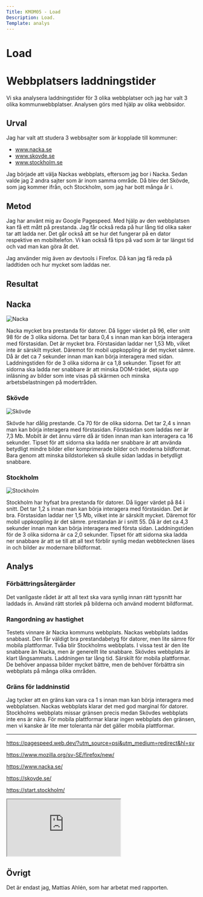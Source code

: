 ```yaml
---
Title: KMOM05 - Load
Description: Load.
Template: analys
---
```

# Load

Webbplatsers laddningstider
=======================

Vi ska analysera laddningstider för 3 olika webbplatser och jag har valt 3 olika kommunwebbplatser. Analysen görs med hjälp av olika webbsidor.

Urval
-----------------------
Jag har valt att studera 3 webbsajter som är kopplade till kommuner:
* www.nacka.se
* www.skovde.se
* www.stockholm.se

Jag började att välja Nackas webbplats, eftersom jag bor i Nacka. Sedan valde jag 2 andra sajter som är inom samma område. Då blev det Skövde, som jag kommer ifrån, och Stockholm, som jag har bott många år i.


Metod
-----------------------
Jag har använt mig av Google Pagespeed. Med hjälp av den webbplatsen kan få ett mått på prestanda. Jag får också reda på hur lång tid olika saker tar att ladda ner. Det går också att se hur det fungerar på en dator respektive en mobiltelefon. Vi kan också få tips på vad som är tar längst tid och vad man kan göra åt det.

Jag använder mig även av devtools i Firefox. Då kan jag få reda på laddtiden och hur mycket som laddas ner.

Resultat
-----------------------
## Nacka
![Nacka](../../portfolio/assets/img/nacka.jpg "Nacka")

Nacka mycket bra prestanda för datorer. Då ligger värdet på 96, eller snitt 98 för de 3 olika sidorna. Det tar bara 0,4 s innan man kan börja interagera med förstasidan. Det är mycket bra. Förstasidan laddar ner 1,53 Mb, vilket inte är särskilt mycket. Däremot för mobil uppkoppling är det mycket sämre. Då är det ca 7 sekunder innan man kan börja interagera med sidan.
Laddningstiden för de 3 olika sidorna är ca 1,8 sekunder.
Tipset för att sidorna ska ladda ner snabbare är att minska DOM-trädet, skjuta upp inläsning av bilder som inte visas på skärmen och minska arbetsbelastningen på modertråden.


### Skövde
![Skövde](../../portfolio/assets/img/skovde.jpg "Skövde")

Skövde har dålig prestande. Ca 70 för de olika sidorna. Det tar 2,4 s innan man kan börja interagera med förstasidan. Förstasidan som laddas ner är 7,3 Mb. Mobilt är det ännu värre då är tiden innan man kan interagera ca 16 sekunder.
Tipset för att sidorna ska ladda ner snabbare är att använda betydligt mindre bilder eller komprimerade bilder och moderna bildformat. Bara genom att minska bildstorleken så skulle sidan laddas in betydligt snabbare.

### Stockholm
![Stockholm](../../portfolio/assets/img/stockholm.jpg "Stockholm")

Stockholm har hyfsat bra prestanda för datorer. Då ligger värdet på 84 i snitt. Det tar 1,2 s innan man kan börja interagera med förstasidan. Det är bra. Förstasidan laddar ner 1,5 Mb, vilket inte är särskilt mycket. Däremot för mobil uppkoppling är det sämre. prestandan är i snitt 55. Då är det ca 4,3 sekunder innan man kan börja interagera med första sidan.
Laddningstiden för de 3 olika sidorna är ca 2,0 sekunder.
Tipset för att sidorna ska ladda ner snabbare är att se till att all text förblir synlig medan webbtecknen läses in och bilder av modernare bildformat.

Analys
-----------------------

### Förbättringsåtergärder
Det vanligaste rådet är att all text ska vara synlig innan rätt typsnitt har laddads in. Använd rätt storlek på bilderna och använd modernt bildformat.

### Rangordning av hastighet
Testets vinnare är Nacka kommuns webbplats. Nackas webbplats laddas snabbast. Den får väldigt bra prestandabetyg för datorer, men lite sämre för mobila plattformar.
Tvåa blir Stockholms webbplats. I vissa test är den lite snabbare än Nacka, men är generellt lite snabbare.
Skövdes webbplats är klart långsammats. Laddningen tar lång tid. Särskilt för mobila plattformar. De behöver anpassa bilder mycket bättre, men de behöver förbättra sin webbplats på många olika områden.

### Gräns för laddninstid

Jag tycker att en gräns kan vara ca 1 s innan man kan börja interagera med webbplatsen. Nackas webbplats klarar det med god marginal för datorer. Stockholms webbplats missar gränsen precis medan Skövdes webbplats inte ens är nära. För mobila plattformar klarar ingen webbplats den gränsen, men vi kanske är lite mer toleranta när det gäller mobila plattformar.

-----------------------
https://pagespeed.web.dev/?utm_source=psi&utm_medium=redirect&hl=sv

https://www.mozilla.org/sv-SE/firefox/new/

https://www.nacka.se/

https://skovde.se/

https://start.stockholm/

<iframe src="https://docs.google.com/spreadsheets/d/e/2PACX-1vRrRW-8QFp2KgqAEtB_BOE5T04EHLAURzyCD2TPuzW2BUI00WNDyau3v8cSpsrp-b3n3jtMyct4M8eG/pubhtml?gid=0&amp;single=true&amp;widget=true&amp;headers=false"></iframe>

Övrigt
-----------------------
Det är endast jag, Mattias Ahlén, som har arbetat med rapporten.
